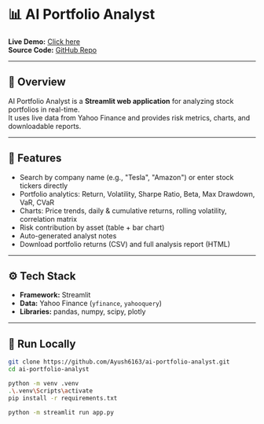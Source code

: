 # 📊 AI Portfolio Analyst

**Live Demo:** [Click here](https://ayush6163-ai-portfolio-analyst.streamlit.app)  
**Source Code:** [GitHub Repo](https://github.com/Ayush6163/ai-portfolio-analyst)

---

## 📌 Overview
AI Portfolio Analyst is a **Streamlit web application** for analyzing stock portfolios in real-time.  
It uses live data from Yahoo Finance and provides risk metrics, charts, and downloadable reports.

---

## 🚀 Features
- Search by company name (e.g., "Tesla", "Amazon") or enter stock tickers directly  
- Portfolio analytics: Return, Volatility, Sharpe Ratio, Beta, Max Drawdown, VaR, CVaR  
- Charts: Price trends, daily & cumulative returns, rolling volatility, correlation matrix  
- Risk contribution by asset (table + bar chart)  
- Auto-generated analyst notes  
- Download portfolio returns (CSV) and full analysis report (HTML)  

---

## ⚙️ Tech Stack
- **Framework:** Streamlit  
- **Data:** Yahoo Finance (`yfinance`, `yahooquery`)  
- **Libraries:** pandas, numpy, scipy, plotly  

---

## 🔧 Run Locally
```bash
git clone https://github.com/Ayush6163/ai-portfolio-analyst.git
cd ai-portfolio-analyst

python -m venv .venv
.\.venv\Scripts\activate
pip install -r requirements.txt

python -m streamlit run app.py
